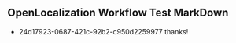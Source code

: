## OpenLocalization Workflow Test MarkDown
* 24d17923-0687-421c-92b2-c950d2259977 thanks!

<!--HONumber=Jul16_HO5-->


